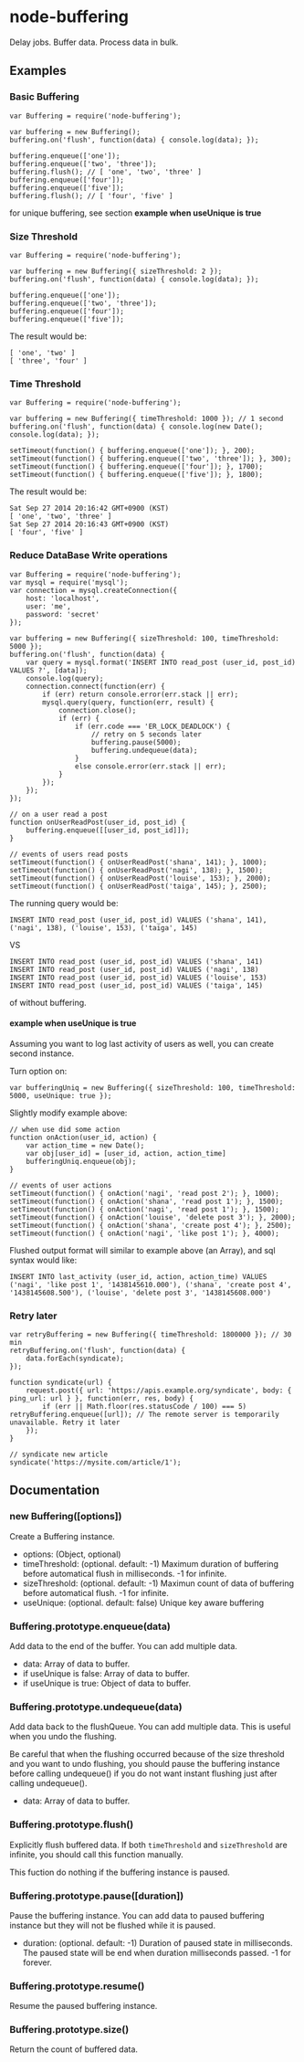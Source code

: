 node-buffering
==============

Delay jobs. Buffer data. Process data in bulk.

## Examples

### Basic Buffering

	var Buffering = require('node-buffering');
	
	var buffering = new Buffering();
	buffering.on('flush', function(data) { console.log(data); });
	
	buffering.enqueue(['one']);
	buffering.enqueue(['two', 'three']);
	buffering.flush(); // [ 'one', 'two', 'three' ]
	buffering.enqueue(['four']);
	buffering.enqueue(['five']);
	buffering.flush(); // [ 'four', 'five' ]

for unique buffering, see section **example when useUnique is true**


### Size Threshold

	var Buffering = require('node-buffering');
	
	var buffering = new Buffering({ sizeThreshold: 2 });
	buffering.on('flush', function(data) { console.log(data); });
	
	buffering.enqueue(['one']);
	buffering.enqueue(['two', 'three']);
	buffering.enqueue(['four']);
	buffering.enqueue(['five']);

The result would be:

	[ 'one', 'two' ]
	[ 'three', 'four' ]

### Time Threshold

	var Buffering = require('node-buffering');
	
	var buffering = new Buffering({ timeThreshold: 1000 }); // 1 second
	buffering.on('flush', function(data) { console.log(new Date(); console.log(data); });
	
	setTimeout(function() { buffering.enqueue(['one']); }, 200);
	setTimeout(function() { buffering.enqueue(['two', 'three']); }, 300);
	setTimeout(function() { buffering.enqueue(['four']); }, 1700);
	setTimeout(function() { buffering.enqueue(['five']); }, 1800);

The result would be:

	Sat Sep 27 2014 20:16:42 GMT+0900 (KST)
	[ 'one', 'two', 'three' ]
	Sat Sep 27 2014 20:16:43 GMT+0900 (KST)
	[ 'four', 'five' ]

### Reduce DataBase Write operations

	var Buffering = require('node-buffering');
	var mysql = require('mysql');
	var connection = mysql.createConnection({
	    host: 'localhost',
	    user: 'me',
	    password: 'secret'
	});
	
	var buffering = new Buffering({ sizeThreshold: 100, timeThreshold: 5000 });
	buffering.on('flush', function(data) {
	    var query = mysql.format('INSERT INTO read_post (user_id, post_id) VALUES ?', [data]);
	    console.log(query);
	    connection.connect(function(err) {
	        if (err) return console.error(err.stack || err);
	        mysql.query(query, function(err, result) {
	            connection.close();
	            if (err) {
	                if (err.code === 'ER_LOCK_DEADLOCK') {
	                    // retry on 5 seconds later
	                    buffering.pause(5000);
	                    buffering.undequeue(data);
	                }
	                else console.error(err.stack || err);
	            }
	        });
	    });
	});
	
	// on a user read a post
	function onUserReadPost(user_id, post_id) {
	    buffering.enqueue([[user_id, post_id]]);
	}
	
	// events of users read posts
	setTimeout(function() { onUserReadPost('shana', 141); }, 1000);
	setTimeout(function() { onUserReadPost('nagi', 138); }, 1500);
	setTimeout(function() { onUserReadPost('louise', 153); }, 2000);
	setTimeout(function() { onUserReadPost('taiga', 145); }, 2500);

The running query would be:

	INSERT INTO read_post (user_id, post_id) VALUES ('shana', 141), ('nagi', 138), ('louise', 153), ('taiga', 145)

VS

	INSERT INTO read_post (user_id, post_id) VALUES ('shana', 141)
	INSERT INTO read_post (user_id, post_id) VALUES ('nagi', 138)
	INSERT INTO read_post (user_id, post_id) VALUES ('louise', 153)
	INSERT INTO read_post (user_id, post_id) VALUES ('taiga', 145)

of without buffering.

#### example when useUnique is true

Assuming you want to log last activity of users as well, you can create second instance.

Turn option on:

	var bufferingUniq = new Buffering({ sizeThreshold: 100, timeThreshold: 5000, useUnique: true });

Slightly modify example above:

	// when use did some action
	function onAction(user_id, action) {
		var action_time = new Date();
		var obj[user_id] = [user_id, action, action_time]
		bufferingUniq.enqueue(obj);
	}
	
	// events of user actions
	setTimeout(function() { onAction('nagi', 'read post 2'); }, 1000);
	setTimeout(function() { onAction('shana', 'read post 1'); }, 1500);
	setTimeout(function() { onAction('nagi', 'read post 1'); }, 1500);
	setTimeout(function() { onAction('louise', 'delete post 3'); }, 2000);
	setTimeout(function() { onAction('shana', 'create post 4'); }, 2500);
	setTimeout(function() { onAction('nagi', 'like post 1'); }, 4000);

Flushed output format will similar to example above (an Array), and sql syntax would like:

	INSERT INTO last_activity (user_id, action, action_time) VALUES ('nagi', 'like post 1', '1438145610.000'), ('shana', 'create post 4', '1438145608.500'), ('louise', 'delete post 3', '1438145608.000')

### Retry later

	var retryBuffering = new Buffering({ timeThreshold: 1800000 }); // 30 min
	retryBuffering.on('flush', function(data) {
		data.forEach(syndicate);
	});

	function syndicate(url) {
		request.post({ url: 'https://apis.example.org/syndicate', body: { ping_url: url } }, function(err, res, body) {
			if (err || Math.floor(res.statusCode / 100) === 5) retryBuffering.enqueue([url]); // The remote server is temporarily unavailable. Retry it later
		});
	}

	// syndicate new article
	syndicate('https://mysite.com/article/1');

## Documentation

### new Buffering([options])

Create a Buffering instance.

* options: (Object, optional)
 * timeThreshold: (optional. default: -1) Maximum duration of buffering before automatical flush in milliseconds. -1 for infinite.
 * sizeThreshold: (optional. default: -1) Maximun count of data of buffering before automatical flush. -1 for infinite.
 * useUnique: (optional. default: false) Unique key aware buffering

### Buffering.prototype.enqueue(data)

Add data to the end of the buffer. You can add multiple data.

* data: Array of data to buffer.
 * if useUnique is false: Array of data to buffer.
 * if useUnique is true: Object of data to buffer.

### Buffering.prototype.undequeue(data)

Add data back to the flushQueue. You can add multiple data. This is useful when you undo the flushing.

Be careful that when the flushing occurred because of the size threshold and you want to undo flushing, you should pause the buffering instance before calling undequeue() if you do not want instant flushing just after calling undequeue().

* data: Array of data to buffer.

### Buffering.prototype.flush()

Explicitly flush buffered data. If both `timeThreshold` and `sizeThreshold` are infinite, you should call this function manually.

This fuction do nothing if the buffering instance is paused.

### Buffering.prototype.pause([duration])

Pause the buffering instance. You can add data to paused buffering instance but they will not be flushed while it is paused.

* duration: (optional. default: -1) Duration of paused state in milliseconds. The paused state will be end when duration milliseconds passed. -1 for forever.

### Buffering.prototype.resume()

Resume the paused buffering instance.

### Buffering.prototype.size()

Return the count of buffered data.

